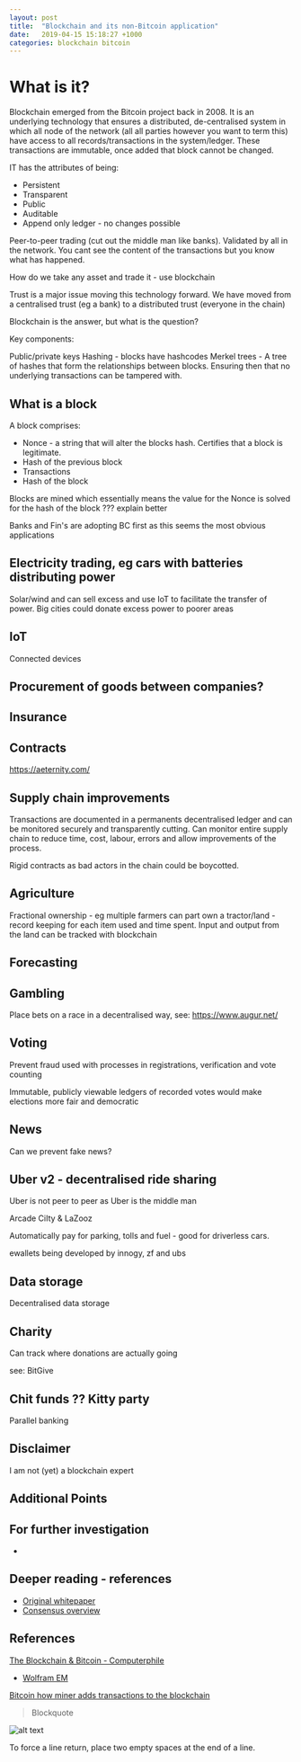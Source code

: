 ```yaml
---
layout: post
title:  "Blockchain and its non-Bitcoin application"
date:   2019-04-15 15:18:27 +1000
categories: blockchain bitcoin
---
```


# What is it?

Blockchain emerged from the Bitcoin project back in 2008.  It is an underlying technology that ensures a distributed, de-centralised system in which all node of the network (all all parties however you want to term this)  have access to all records/transactions in the system/ledger.  These transactions are immutable, once added that block cannot be changed.  

IT has the attributes of being:

* Persistent
* Transparent
* Public 
* Auditable
* Append only ledger - no changes possible

Peer-to-peer trading (cut out the middle man like banks).  Validated by all in the network.  You cant see the content of the transactions but you know what has happened.

How do we take any asset and trade it - use blockchain

Trust is a major issue moving this technology forward.  We have moved from a centralised trust (eg a bank) to a distributed trust (everyone in the chain)

Blockchain is the answer, but what is the question?

Key components:

Public/private keys
Hashing - blocks have hashcodes
Merkel trees - A tree of hashes that form the relationships between blocks.  Ensuring then that no underlying transactions can be tampered with. 

## What is a block


A block comprises:

* Nonce - a string that will alter the blocks hash.  Certifies that a block is legitimate.
* Hash of the previous block
* Transactions
* Hash of the block

Blocks are mined which essentially means the value for the Nonce is solved for the hash of the block ??? explain better

Banks and Fin's are adopting BC first as this seems the most obvious applications

## Electricity trading, eg cars with batteries distributing power

Solar/wind and can sell excess and use IoT to facilitate the transfer of power.  Big cities could donate excess power to poorer areas

## IoT

Connected devices 

## Procurement of goods between companies?

## Insurance

## Contracts

https://aeternity.com/

## Supply chain improvements

Transactions are documented in a permanents decentralised ledger and can be monitored securely and transparently cutting.  Can monitor entire supply chain to reduce time, cost, labour, errors and allow improvements of the process.

Rigid contracts as bad actors in the chain could be boycotted.

## Agriculture

Fractional ownership - eg multiple farmers can part own a tractor/land - record keeping for each item used and time spent.  Input and output from the land can be tracked with blockchain

## Forecasting

## Gambling

Place bets on a race in a decentralised way, see: https://www.augur.net/

##  Voting

Prevent fraud used with processes in registrations, verification and vote counting

Immutable, publicly viewable ledgers of recorded votes would make elections more fair and democratic

## News

Can we prevent fake news?

## Uber v2 - decentralised ride sharing

Uber is not peer to peer as Uber is the middle man

Arcade CiIty  & LaZooz

Automatically pay for parking, tolls and fuel - good for driverless cars.

ewallets being developed by innogy, zf and ubs

## Data storage

Decentralised data storage

## Charity

Can track where donations are actually going

see: BitGive

## Chit funds ??  Kitty party

Parallel banking 

## Disclaimer

I am not (yet) a blockchain expert

## Additional Points

## For further investigation

*


## Deeper reading - references

* [Original whitepaper](https://bitcoin.org/bitcoin.pdf)
* [Consensus overview](https://www.coindesk.com/short-guide-blockchain-consensus-protocols)

## References

[The Blockchain & Bitcoin - Computerphile](https://www.youtube.com/watch?v=qcuc3rgwZAE)

* [Wolfram EM](https://www.wolframalpha.com/input/?i=e%3Dmc2)

[Bitcoin how miner adds transactions to the blockchain](https://blog.goodaudience.com/how-a-miner-adds-transactions-to-the-blockchain-in-seven-steps-856053271476)

> Blockquote

![alt text](http://path/to/img.jpg "Title")

To force a line return, place two empty spaces at the end of a line.


